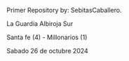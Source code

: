Primer Repository by: SebitasCaballero.

La Guardia Albiroja Sur

Santa fe (4) - Millonarios (1)

Sabado 26 de octubre 2024